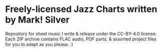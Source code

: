 # Freely-licensed Jazz Charts written by Mark! Silver 
Repository for sheet music I write & release under the CC-BY-4.0 license. Each ZIP archive contains FLAC audio, PDF parts, & assorted project files for you to adapt as you please. :)

